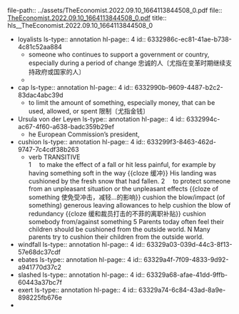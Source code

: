 file-path:: ../assets/TheEconomist.2022.09.10_1664113844508_0.pdf
file:: [TheEconomist.2022.09.10_1664113844508_0.pdf](../assets/TheEconomist.2022.09.10_1664113844508_0.pdf)
title:: hls__TheEconomist.2022.09.10_1664113844508_0

- loyalists 
  ls-type:: annotation
  hl-page:: 4
  id:: 6332986c-ec81-41ae-b738-4c81c52aa884
	- someone who continues to support a government or country, especially during a period of change 忠诚的人〔尤指在变革时期继续支持政府或国家的人〕
	-
- cap
  ls-type:: annotation
  hl-page:: 4
  id:: 6332990b-9609-4487-b2c2-83dac4abc39d
	- to limit the amount of something, especially money, that can be used, allowed, or spent 限制〔尤指金钱〕
- Ursula von der Leyen
  ls-type:: annotation
  hl-page:: 4
  id:: 6332994c-ac67-4f60-a638-badc359b29ef
	- he European Commission’s president,
- cushion
  ls-type:: annotation
  hl-page:: 4
  id:: 633299f3-8463-462d-9747-7c4cdf38b263
	- verb TRANSITIVE  
	  1  to make the effect of a fall or hit less painful, for example by having something soft in the way  {{cloze 缓冲}}
	   His landing was cushioned by the fresh snow that had fallen.
	  2  to protect someone from an unpleasant situation or the unpleasant effects  {{cloze of something 使免受冲击，减轻…的影响}}
	  cushion the blow/impact (of something)
	   generous leaving allowances to help cushion the blow of redundancy
	   {{cloze 缓和裁员打击的不菲的离职补贴}}
	  cushion somebody from/against something
	  5 Parents today often feel their children should be cushioned from the outside world.
	  N Many parents try to cushion their children from the outside world.
- windfall
  ls-type:: annotation
  hl-page:: 4
  id:: 63329a03-039d-44c3-8f13-57e68dc37cdf
- ebates 
  ls-type:: annotation
  hl-page:: 4
  id:: 63329a4f-7f09-4833-9d92-a941770d37c2
- slashed
  ls-type:: annotation
  hl-page:: 4
  id:: 63329a68-afae-41dd-9ffb-60443a37bc7f
- exert
  ls-type:: annotation
  hl-page:: 4
  id:: 63329a74-6c84-43ad-8a9e-898225fb676e
-